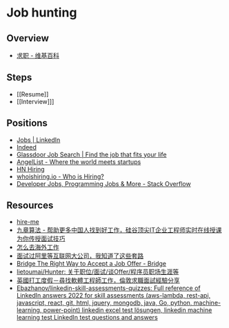 # Job hunting

## Overview

- [求职 - 维基百科](https://zh.wikipedia.org/wiki/%E6%B1%82%E8%81%8C)

## Steps

- [[Resume]]
- [[Interview]]]

## Positions

- [Jobs | LinkedIn](https://www.linkedin.com/jobs/)
- [Indeed](https://www.indeed.com/)
- [Glassdoor Job Search | Find the job that fits your life](https://www.glassdoor.com/index.htm)
- [AngelList - Where the world meets startups](https://angel.co/)
- [HN Hiring](http://hnhiring.me/)
- [whoishiring.io - Who is Hiring?](https://whoishiring.io/)
- [Developer Jobs, Programming Jobs & More - Stack Overflow](https://stackoverflow.com/jobs)

## Resources

- [hire-me](https://fvcproductions.github.io/hire-me/)
- [九章算法 - 帮助更多中国人找到好工作，硅谷顶尖IT企业工程师实时在线授课为你传授面试技巧](https://www.jiuzhang.com/)
- [怎么去海外工作](http://dingyu.me/blog/how-to-get-a-job-overseas)
- [面试过阿里等互联网大公司，我知道了这些套路](https://mp.weixin.qq.com/s?__biz=MzIxMTE0ODU5NQ%3D%3D&mid=2650236979&idx=1&sn=71f07d1741a57f8fd429d76d37fd8a07)
- [Bridge The Right Way to Accept a Job Offer - Bridge](https://designerfund.com/bridge/right-way-accept-job-offer/)
- [lietoumai/Hunter: 关于职位/面试/谈Offer/程序员职场生涯等](https://github.com/lietoumai/Hunter)
- [英國打工度假－尋找軟體工程師工作，倫敦求職面試經驗分享](https://blog.twsiyuan.com/2018/08/find-a-software-developer-job-in-london.html)
- [Ebazhanov/linkedin-skill-assessments-quizzes: Full reference of LinkedIn answers 2022 for skill assessments (aws-lambda, rest-api, javascript, react, git, html, jquery, mongodb, java, Go, python, machine-learning, power-point) linkedin excel test lösungen, linkedin machine learning test LinkedIn test questions and answers](https://github.com/Ebazhanov/linkedin-skill-assessments-quizzes)

